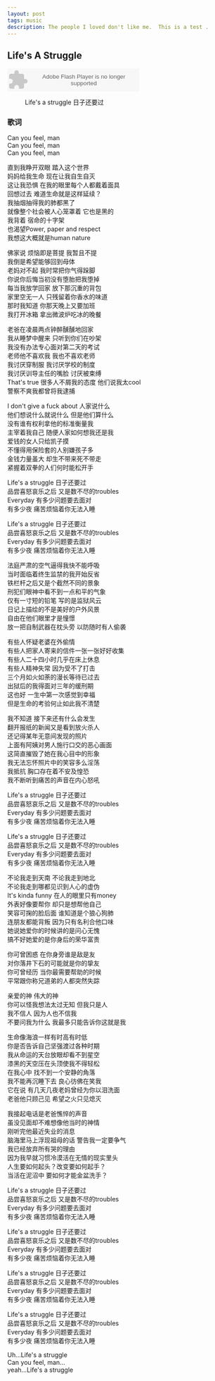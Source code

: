 ```yaml
---
layout: post
tags: music
description: The people I loved don't like me.  This is a test .
---
```


## Life's A Struggle

<embed src="http://www.xiami.com/widget/39930265_48074,_235_346_000000_ffffff_0/multiPlayer.swf" type="application/x-shockwave-flash" width="300" height="52" wmode="transparent"></embed>

<figure>
    <a href="http://img.xiami.net/images/album/img32/832/39271344489535_4.jpg"><img src="http://img.xiami.net/images/album/img32/832/39271344489535_4.jpg" alt=""></a>
    <figcaption>Life's a struggle 日子还要过</figcaption>
</figure>

### 歌词

Can you feel, man    
Can you feel, man    
Can you feel, man     

直到我睁开双眼 踏入这个世界    
妈妈给我生命 现在让我自生自灭     
这让我恐惧 在我的眼里每个人都戴着面具    
回想过去 难道生命就是这样延续？    
我抽烟抽得我的肺都黑了    
就像整个社会被人心笼罩着 它也是黑的     
我背着 宿命的十字架     
也渴望Power, paper and respect    
我想这大概就是human nature    

佛家说 烦恼即是菩提 我暂且不提    
我倒是希望能够回到母体    
老妈对不起 我时常把你气得跺脚    
你说你后悔当初没有堕胎把我堕掉    
每当我放学回家 放下那沉重的背包    
家里空无一人 只残留着你香水的味道    
那时我知道 你那天晚上又要加班    
我打开冰箱 拿出微波炉吃冰的晚餐    

老爸在凌晨两点钟醉醺醺地回家    
我从睡梦中醒来 只听到你们在吵架    
我没有办法专心面对第二天的考试    
老师他不喜欢我 我也不喜欢老师    
我讨厌穿制服 我讨厌学校的制度    
我讨厌训导主任的嘴脸 讨厌被束缚     
That's true 很多人不屑我的态度 他们说我太cool    
警察不爽我都曾将我逮捕    

I don't give a fuck about 人家说什么    
他们想说什么就说什么 但是他们算什么    
没有谁有权利拿他的标准衡量我    
主宰着我自己 随便人家如何想我还是我     
爱钱的女人只给凯子摸    
不懂得用保险套的人别嫌孩子多    
金钱力量虽大 却生不带来死不带走    
紧握着双拳的人们何时能松开手    

Life's a struggle 日子还要过    
品尝喜怒哀乐之后 又是数不尽的troubles    
Everyday 有多少问题要去面对    
有多少夜 痛苦烦恼着你无法入睡    

Life's a struggle 日子还要过    
品尝喜怒哀乐之后 又是数不尽的troubles    
Everyday 有多少问题要去面对    
有多少夜 痛苦烦恼着你无法入睡    

法庭严肃的空气逼得我快不能呼吸    
当时面临着终生监禁的我开始反省    
铁栏杆之后又是个截然不同的景象    
刑犯们眼神中看不到一点和平的气象    
仅有一寸短的铅笔 写的是监狱风云    
日记上描绘的不是美好的户外风景    
自由在他们眼里才是憧憬     
放一把自制武器在枕头旁 以防随时有人偷袭     

有些人怀疑老婆在外偷情     
有些人把家人寄来的信件一张一张好好收集     
有些人二十四小时几乎在床上休息    
有些人精神失常 因为受不了打击    
三个月如火如荼的漫长等待已过去    
出狱后的我得面对三年的缓刑期     
这也好 一生中第一次感觉到幸福     
但是生命的考验何止如此我不清楚    

我不知道 接下来还有什么会发生    
翻开报纸的新闻又是看到放火杀人    
还记得某年无意间发现的照片     
上面有阿姨对男人施行口交的恶心画面    
这简直摧毁了她在我心目中的形象    
我无法忘怀照片中的笑容多么淫荡    
我抵抗 胸口存在着不安及惶恐    
我不断听到痛苦的声音在内心怒吼    

Life's a struggle 日子还要过    
品尝喜怒哀乐之后 又是数不尽的troubles    
Everyday 有多少问题要去面对    
有多少夜 痛苦烦恼着你无法入睡    

Life's a struggle 日子还要过    
品尝喜怒哀乐之后 又是数不尽的troubles    
Everyday 有多少问题要去面对    
有多少夜 痛苦烦恼着你无法入睡    

不论我走到天南 不论我走到地北    
不论我走到哪都见识到人心的虚伪    
It's kinda funny 在人的眼里只有money    
外表好像要帮你 却只是想帮他自己    
笑容可掬的脸后面 谁知道是个狼心狗肺    
连朋友都能背叛 因为只有名利合他口味    
她说她爱你的时候讲的是问心无愧    
搞不好她爱的是你身后的荣华富贵    

你可曾困惑 在你身旁谁是敌是友     
对你落井下石的可能就是你的挚友     
你可曾经历 当你最需要帮助的时候    
平常跟你称兄道弟的人都突然失踪    

亲爱的神 伟大的神     
你可以怪我想法太过无知 但我只是人    
我不信人 因为人也不信我     
不要问我为什么 我最多只能告诉你这就是我     

生命像海浪一样有时高有时低     
你是否告诉自己坚强渡过各种时期     
我从命运的天台放眼却看不到星空     
漆黑的天空压在头顶使我不得轻松    
在我心中 找不到一个安静的角落    
我不能再沉睡下去 良心彷佛在笑我    
它在说 有几天几夜老妈曾经为你以泪洗面    
老爸他只顾己见 希望之火只见熄灭    

我接起电话是老爸憔悴的声音     
虽没见面却不难想像他当时的神情     
刚听完他最近失业的消息     
脑海里马上浮现祖母的话 警告我一定要争气      
我已经放弃所有哭的理由    
因为我早就习惯冷漠活在无情的现实里头    
人生要如何起头？改变要如何起手？    
当活在泥沼中 要如何才能金盆洗手？    

Life's a struggle 日子还要过    
品尝喜怒哀乐之后 又是数不尽的troubles     
Everyday 有多少问题要去面对     
有多少夜 痛苦烦恼着你无法入睡     

Life's a struggle 日子还要过     
品尝喜怒哀乐之后 又是数不尽的troubles     
Everyday 有多少问题要去面对    
有多少夜 痛苦烦恼着你无法入睡    

Life's a struggle 日子还要过     
品尝喜怒哀乐之后 又是数不尽的troubles     
Everyday 有多少问题要去面对    
有多少夜 痛苦烦恼着你无法入睡    

Life's a struggle 日子还要过     
品尝喜怒哀乐之后 又是数不尽的troubles    
Everyday 有多少问题要去面对     
有多少夜 痛苦烦恼着你无法入睡     

Uh...Life's a struggle    
Can you feel, man...     
yeah...Life's a struggle     


